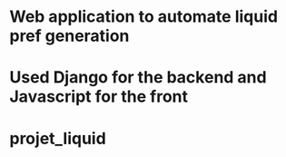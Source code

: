 # Web application to automate liquid pref generation
# Used Django for the backend and Javascript for the front

# projet_liquid
